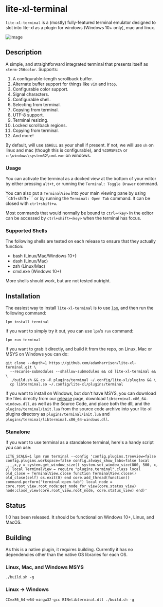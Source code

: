 # lite-xl-terminal

`lite-xl-terminal` is a (mostly) fully-featured terminal emulator designed to
slot into lite-xl as a plugin for windows (Windows 10+ only), mac and linux.

![image](https://github.com/adamharrison/lite-xl-terminal/assets/1034518/eb8a72a0-ff61-4b95-b009-364ac2725f70)

## Description

A simple, and straightforward integrated terminal that presents itself as
`xterm-256color`. Supports:

1. A configurable-length scrollback buffer.
2. Alternate buffer support for things like `vim` and `htop`.
3. Configurable color support.
4. Signal characters.
5. Configurable shell.
6. Selecting from terminal.
7. Copying from terminal.
8. UTF-8 support.
9. Terminal resizing.
10. Locked scrollback regions.
11. Copying from terminal.
12. And more!

By default, will use `$SHELL` as your shell if present. If not, we will use
`sh` on linux and mac (though this is configurable), and
`%COMSPEC%` or `c:\windows\system32\cmd.exe` on windows.

### Usage

You can activate the terminal as a docked view at the bottom of your editor by
either pressing `alt+t`, or running the `Terminal: Toggle Drawer` command.

You can also put a `TerminalView` into your main viewing pane by using ``ctrl+shift+```
or by running the `Terminal: Open Tab` command. It can be closed with
`ctrl+shift+w`.

Most commands that would normally be bound to `ctrl+<key>` in the editor
can be accessed by `ctrl+shift+<key>` when the terminal has focus.

### Supported Shells

The following shells are tested on each release to ensure that they actually
function:

* bash (Linux/Mac/Windows 10+)
* dash (Linux/Mac)
* zsh (Linux/Mac)
* cmd.exe (Windows 10+)

More shells should work, but are not tested outright.

## Installation

The easiest way to install `lite-xl-terminal` is to use
[`lpm`](https://github.com/lite-xl/lite-xl-plugin-manager), and then run the
following command:

```
lpm install terminal
```

If you want to simply try it out, you can use `lpm`'s `run` command:

```
lpm run terminal
```

If you want to grab it directly, and build it from the repo, on Linux, Mac
or MSYS on Windows you can do:

```
git clone --depth=1 https://github.com/adamharrison/lite-xl-terminal.git \
  --recurse-submodules --shallow-submodules && cd lite-xl-terminal && \
  ./build.sh && cp -R plugins/terminal ~/.config/lite-xl/plugins && \
  cp libterminal.so ~/.config/lite-xl/plugins/terminal
```

If you want to install on Windows, but don't have MSYS, you can download
the files directly from our [release](https://github.com/adamharrison/lite-xl-terminal/releases/tag/latest)
page, download `libterminal.x86_64-windows.dll`, as well as the Source Code,
and place both the dll, and the `plugins/terminal/init.lua` from the source
code archive into your lite-xl plugins directory as `plugins/terminal/init.lua`
and `plugins/terminal/libterminal.x86_64-windows.dll`.

### Stanalone

If you want to use terminal as a standalone terminal, here's a handy script you can use:

```
LITE_SCALE=1 lpm run terminal --config 'config.plugins.treeview=false config.plugins.workspace=false config.always_show_tabs=false local _,_,x,y = system.get_window_size() system.set_window_size(800, 500, x, y) local TerminalView = require "plugins.terminal".class local old_close = TerminalView.close function TerminalView:close() old_close(self) os.exit(0) end core.add_thread(function() command.perform("terminal:open-tab") local node = core.root_view.root_node:get_node_for_view(core.status_view) node:close_view(core.root_view.root_node, core.status_view) end)'
```

## Status

1.0 has been released. It should be functional on Windows 10+, Linux, and
MacOS.

## Building

As this is a native plugin, it requires building. Currently it has no
dependencies other than the native OS libraries for each OS.

### Linux, Mac, and Windows MSYS

```
./build.sh -g
```

### Linux -> Windows

```
CC=x86_64-w64-mingw32-gcc BIN=libterminal.dll ./build.sh -g
```

